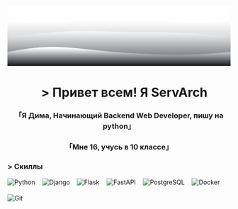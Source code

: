 ![> Привет всем! Я ServArch](https://raw.githubusercontent.com/Qu1nel/Qu1nel/182f0eb3cd4fea058ecc4dd1c60387213f260f39/.github/assets/svg/waves-white.svg)

<div id="toc">
  <ul align="center" style="list-style: none">
    <summary>
      <h1>
        > Привет всем! Я ServArch
      </h1>
    </summary>
  </ul>
</div>

 **<h3 align="center">「Я Дима, Начинающий Backend Web Developer, пишу на python」</h3>**
 **<h3 align="center">「Мне 16, учусь в 10 классе」</h3>**

 **<h3 align="left"> > Скиллы</h3>**

<div style="display: flex; flex-wrap: wrap; gap: 8px; justify-content: left;"><img src="https://camo.githubusercontent.com/1736f741ccc2d2083c7fda0012b8c459123b95e1c0c7c52f0f134d94a189535e/68747470733a2f2f696d672e736869656c64732e696f2f62616467652f2d507974686f6e2d3436613266313f7374796c653d666c61742d737175617265266c6f676f3d507974686f6e266c6f676f436f6c6f723d626c61636b26636f6c6f723d7768697465" height="28" alt="Python" style="margin-right: 8px"> <img src="https://camo.githubusercontent.com/995427ce787d6ce95eea3accf9d0d93ad9fef4e4049f3bea8fda33d23646c961/68747470733a2f2f696d672e736869656c64732e696f2f62616467652f2d446a616e676f2d3844443646393f7374796c653d666c61742d737175617265266c6f676f3d646a616e676f266c6f676f436f6c6f723d626c61636b26636f6c6f723d7768697465" height="28" alt="Django" style="margin-right: 8px"> <img src="https://camo.githubusercontent.com/0e04e8db4e7b4d6acd5be7e75ce8f831d439179a93dac898b43808119d3ceecf/68747470733a2f2f696d672e736869656c64732e696f2f62616467652f2d506f737467726553514c2d3436613266313f7374796c653d666c61742d737175617265266c6f676f3d706f737467726573716c266c6f676f436f6c6f723d626c61636b26636f6c6f723d7768697465" height="28" alt="Flask" style="margin-right: 8px"> <img src="https://camo.githubusercontent.com/240a99f7a50238e1497f9080795e01d1dd1293812063295ea5457eb96fc12d3a/68747470733a2f2f696d672e736869656c64732e696f2f62616467652f2d446f636b65722d3436613266313f7374796c653d666c61742d737175617265266c6f676f3d646f636b6572266c6f676f436f6c6f723d626c61636b26636f6c6f723d7768697465" height="28" alt="FastAPI" style="margin-right: 8px"> <img src="https://camo.githubusercontent.com/d257ab218d4e0c155a70b0cb32b5752ccce7c796d58250b69e34b4f1d404c024/68747470733a2f2f696d672e736869656c64732e696f2f62616467652f2d4769742d4630353033323f7374796c653d666c61742d737175617265266c6f676f3d676974266c6f676f436f6c6f723d626c61636b26636f6c6f723d7768697465" height="28" alt="PostgreSQL" style="margin-right: 8px"> <img src="https://camo.githubusercontent.com/f4b62a9e2ec1ca280a45f4eabda75676320ebece43236ac7738b972349fd370e/68747470733a2f2f696d672e736869656c64732e696f2f62616467652f2d4769744875622d3436613266313f7374796c653d666c61742d737175617265266c6f676f3d676974687562266c6f676f436f6c6f723d626c61636b26636f6c6f723d7768697465" height="28" alt="Docker" style="margin-right: 8px"> <img src="https://camo.githubusercontent.com/f4b62a9e2ec1ca280a45f4eabda75676320ebece43236ac7738b972349fd370e/68747470733a2f2f696d672e736869656c64732e696f2f62616467652f2d4769744875622d3436613266313f7374796c653d666c61742d737175617265266c6f676f3d676974687562266c6f676f436f6c6f723d626c61636b26636f6c6f723d7768697465" height="28" alt="Git" style="margin-right: 8px"></div>

